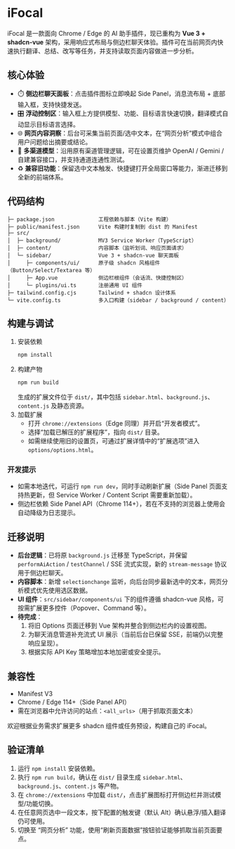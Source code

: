 # iFocal

iFocal 是一款面向 Chrome / Edge 的 AI 助手插件，现已重构为 **Vue 3 + shadcn-vue** 架构，采用响应式布局与侧边栏聊天体验。插件可在当前网页内快速执行翻译、总结、改写等任务，并支持读取页面内容做进一步分析。

## 核心体验
- ⏱️ **侧边栏聊天面板**：点击插件图标立即唤起 Side Panel，消息流布局 + 底部输入框，支持快捷发送。
- 🎛️ **浮动控制区**：输入框上方提供模型、功能、目标语言快速切换，翻译模式自动显示目标语言选择。
- 🌐 **网页内容洞察**：后台可采集当前页面/选中文本，在“网页分析”模式中组合用户问题给出摘要或结论。
- 🔌 **多渠道模型**：沿用原有渠道管理逻辑，可在设置页维护 OpenAI / Gemini / 自建兼容接口，并支持通道连通性测试。
- ♻️ **兼容旧功能**：保留选中文本触发、快捷键打开全局窗口等能力，渐进迁移到全新的前端体系。

## 代码结构
```
├─ package.json              工程依赖与脚本（Vite 构建）
├─ public/manifest.json      Vite 构建时复制到 dist 的 Manifest
├─ src/
│  ├─ background/            MV3 Service Worker（TypeScript）
│  ├─ content/               内容脚本（监听划词、响应页面请求）
│  └─ sidebar/               Vue 3 + shadcn-vue 聊天面板
│     ├─ components/ui/      原子级 shadcn 风格组件（Button/Select/Textarea 等）
│     ├─ App.vue             侧边栏根组件（会话流、快捷控制区）
│     └─ plugins/ui.ts       注册通用 UI 组件
├─ tailwind.config.cjs       Tailwind + shadcn 设计体系
└─ vite.config.ts            多入口构建（sidebar / background / content）
```

## 构建与调试
1. 安装依赖
   ```bash
   npm install
   ```
2. 构建产物
   ```bash
   npm run build
   ```
   生成的扩展文件位于 `dist/`，其中包括 `sidebar.html`、`background.js`、`content.js` 及静态资源。
3. 加载扩展
   - 打开 `chrome://extensions`（Edge 同理）并开启“开发者模式”。
   - 选择“加载已解压的扩展程序”，指向 `dist/` 目录。
   - 如需继续使用旧的设置页，可通过扩展详情中的“扩展选项”进入 `options/options.html`。

### 开发提示
- 如需本地迭代，可运行 `npm run dev`，同时手动刷新扩展（Side Panel 页面支持热更新，但 Service Worker / Content Script 需要重新加载）。
- 侧边栏依赖 Side Panel API（Chrome 114+），若在不支持的浏览器上使用会自动降级为日志提示。

## 迁移说明
- **后台逻辑**：已将原 `background.js` 迁移至 TypeScript，并保留 `performAiAction` / `testChannel` / SSE 流式实现，新的 `stream-message` 协议用于侧边栏聊天。
- **内容脚本**：新增 `selectionchange` 监听，向后台同步最新选中的文本，网页分析模式优先使用选区数据。
- **UI 组件**：`src/sidebar/components/ui` 下的组件遵循 shadcn-vue 风格，可按需扩展更多控件（Popover、Command 等）。
- **待完成**：
  1. 将旧 Options 页面迁移到 Vue 架构并整合到侧边栏内的设置视图。
  2. 为聊天消息管道补充流式 UI 展示（当前后台已保留 SSE，前端仍以完整响应呈现）。
  3. 根据实际 API Key 策略增加本地加密或安全提示。

## 兼容性
- Manifest V3
- Chrome / Edge 114+（Side Panel API）
- 需在浏览器中允许访问的站点：`<all_urls>`（用于抓取页面文本）

欢迎根据业务需求扩展更多 shadcn 组件或任务预设，构建自己的 iFocal。
## 验证清单
1. 运行 `npm install` 安装依赖。
2. 执行 `npm run build`，确认在 `dist/` 目录生成 `sidebar.html`、`background.js`、`content.js` 等产物。
3. 在 `chrome://extensions` 中加载 `dist/`，点击扩展图标打开侧边栏并测试模型/功能切换。
4. 在任意网页选中一段文本，按下配置的触发键（默认 Alt）确认悬浮/插入翻译仍可使用。
5. 切换至 “网页分析” 功能，使用“刷新页面数据”按钮验证能够抓取当前页面要点。
